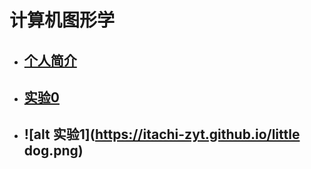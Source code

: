 # 计算机图形学

* ## [个人简介]()  
 
* ## [实验0](https://itachi-zyt.github.io/demos/%E4%BB%BB%E5%8A%A1a.html)  
  
* ## ![alt 实验1](https://itachi-zyt.github.io/little dog.png)  


  

